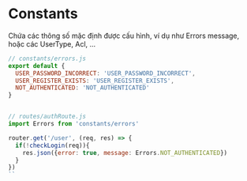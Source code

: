 # Constants

Chứa các thông số mặc định được cấu hình, ví dụ như Errors message, hoặc các UserType, Acl, ...

```javascript
// constants/errors.js
export default {
  USER_PASSWORD_INCORRECT: 'USER_PASSWORD_INCORRECT',
  USER_REGISTER_EXISTS: 'USER_REGISTER_EXISTS',
  NOT_AUTHENTICATED: 'NOT_AUTHENTICATED'
}


// routes/authRoute.js
import Errors from 'constants/errors'

router.get('/user', (req, res) => {
  if(!checkLogin(req)){
    res.json({error: true, message: Errors.NOT_AUTHENTICATED})
  }
})
``